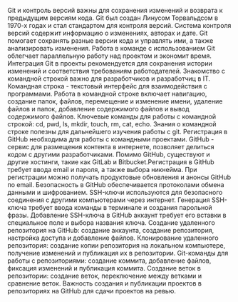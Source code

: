 Git и контроль версий важны для сохранения изменений и возврата к предыдущим версиям кода. Git был создан Линусом Торвальдсом в 1970-х годах и стал стандартом для контроля версий. Система контроля версий содержит информацию о изменениях, авторах и дате. Git помогает сохранять разные версии кода и управлять ими, а также анализировать изменения. Работа в команде с использованием Git облегчает параллельную работу над проектом и экономит время. Интеграция Git в проекты рекомендуется для сохранения истории изменений и соответствия требованиям работодателей.
Знакомство с командной строкой важно для разработчиков и разработчиц в IT. Командная строка - текстовый интерфейс для взаимодействия с программами. Работа в командной строке включает навигацию, создание папок, файлов, перемещение и изменение имени, удаление файлов и папок, добавление содержимого файлов и вывод содержимого файлов. Ключевые команды для работы с командной строкой: cd, pwd, ls, mkdir, touch, rm, cat, echo. Знания о командной строке полезны для дальнейшего изучения работы с git.
Регистрация в GitHub необходима для работы с командными проектами. GitHub - сервис для размещения контента в интернете, позволяет делиться кодом с другими разработчиками. Помимо GitHub, существуют и другие хостинги, такие как GitLab и Bitbucket.Регистрация в GitHub требует ввода email и пароля, а также выбора никнейма. При регистрации можно получать продуктовые обновления и анонсы GitHub по email. Безопасность в GitHub обеспечивается протоколами обмена данными и шифрованием. SSH-ключи используются для безопасного соединения с другими компьютерами через интернет. Генерация SSH-ключа требует ввода команды в терминале и создания парольной фразы. Добавление SSH-ключа в GitHub аккаунт требует его вставки в специальное поле и выбора названия ключа.
Создание удаленного репозитория на GitHub: создание аккаунта, создание репозитория, настройка доступа и добавление файлов. Клонирование удаленного репозитория: создание копии репозитория на локальном компьютере, получение изменений и публикация их в репозитории. Git-команды для работы с репозиториями: создание коммита, добавление файлов, фиксация изменений и публикация коммита. Создание веток в репозитории: создание веток, переключение между ветками и сравнение веток. Важность создания и публикации проектов в репозиториях на GitHub для сдачи проектов на ревью.
